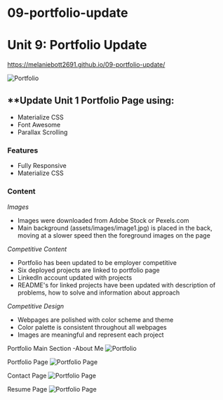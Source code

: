 # 09-portfolio-update

# Unit 9: Portfolio Update

 https://melaniebott2691.github.io/09-portfolio-update/

![Portfolio](/assets/images/screenshot.png)


## **Update Unit 1 Portfolio Page using:

* Materialize CSS
* Font Awesome
* Parallax Scrolling

### **Features**
- Fully Responsive
- Materialize CSS

### **Content**

*Images*
- Images were downloaded from Adobe Stock or Pexels.com
- Main background (assets/images/image1.jpg) is placed in the back, moving at a slower speed then the foreground images on the page

*Competitive Content*
- Portfolio has been updated to be employer competitive
- Six deployed projects are linked to portfolio page
- LinkedIn account updated with projects
- README's for linked projects have been updated with description of problems, how to solve and information about approach

*Competitive Design*
- Webpages are polished with color scheme and theme
- Color palette is consistent throughout all webpages
- Images are meaningful and represent each project

Portfolio Main Section -About Me
![Portfolio](/assets/images/portfoliowebpage.png)

Portfolio Page
![Portfolio Page](/assets/images/portfoliopage.png)

Contact Page
![Portfolio Page](/assets/images/contactpage.png)

Resume Page
![Portfolio Page](/assets/images/resumepage.png)


